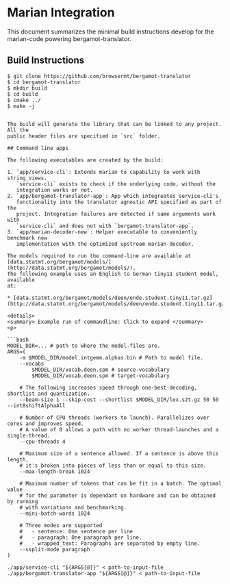 # Marian Integration

This document summarizes the minimal build instructions develop for the
marian-code powering bergamot-translator.

## Build Instructions

```
$ git clone https://github.com/browsermt/bergamot-translator
$ cd bergamot-translator
$ mkdir build
$ cd build
$ cmake ../
$ make -j


The build will generate the library that can be linked to any project. All the
public header files are specified in `src` folder.

## Command line apps

The following executables are created by the build:

1. `app/service-cli`: Extends marian to capability to work with string_views.
   `service-cli` exists to check if the underlying code, without the
   integration works or not.
2. `app/bergamot-translator-app`: App which integreates service-cli's
   functionality into the translator agnostic API specified as part of the
   project. Integration failures are detected if same arguments work with
   `service-cli` and does not with `bergamot-translator-app`.
3. `app/marian-decoder-new`: Helper executable to conveniently benchmark new
   implementation with the optimized upstream marian-decoder.

The models required to run the command-line are available at
[data.statmt.org/bergamot/models/](http://data.statmt.org/bergamot/models/).
The following example uses an English to German tiny11 student model, available
at:

* [data.statmt.org/bergamot/models/deen/ende.student.tiny11.tar.gz](http://data.statmt.org/bergamot/models/deen/ende.student.tiny11.tar.gz)

<details>
<summary> Example run of commandline: Click to expand </summary>
<p>

```bash
MODEL_DIR=... # path to where the model-files are.
ARGS=(
    -m $MODEL_DIR/model.intgemm.alphas.bin # Path to model file.
    --vocabs 
        $MODEL_DIR/vocab.deen.spm # source-vocabulary
        $MODEL_DIR/vocab.deen.spm # target-vocabulary

    # The following increases speed through one-best-decoding, shortlist and quantization.
    --beam-size 1 --skip-cost --shortlist $MODEL_DIR/lex.s2t.gz 50 50 --int8shiftAlphaAll 

    # Number of CPU threads (workers to launch). Parallelizes over cores and improves speed.
    # A value of 0 allows a path with no worker thread-launches and a single-thread.
    --cpu-threads 4

    # Maximum size of a sentence allowed. If a sentence is above this length,
    # it's broken into pieces of less than or equal to this size.
    --max-length-break 1024  

    # Maximum number of tokens that can be fit in a batch. The optimal value 
    # for the parameter is dependant on hardware and can be obtained by running
    # with variations and benchmarking.
    --mini-batch-words 1024 

    # Three modes are supported
    #   - sentence: One sentence per line
    #   - paragraph: One paragraph per line.
    #   - wrapped_text: Paragraphs are separated by empty line.
    --ssplit-mode paragraph 
)

./app/service-cli "${ARGS[@]}" < path-to-input-file
./app/bergamot-translator-app "${ARGS[@]}" < path-to-input-file

```
</p>

</summary>
</details>

